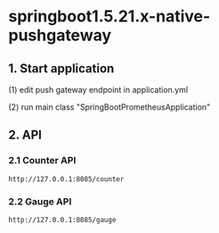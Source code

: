 # springboot1.5.21.x-native-pushgateway
## 1. Start application
(1) edit push gateway endpoint in application.yml

(2) run main class "SpringBootPrometheusApplication"

## 2. API

### 2.1 Counter API
```
http://127.0.0.1:8085/counter
```
### 2.2 Gauge API
```
http://127.0.0.1:8085/gauge
```
